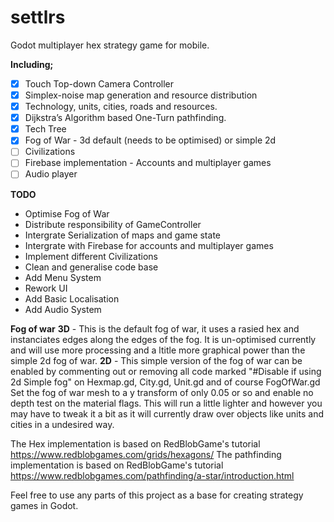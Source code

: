 # settlrs
Godot multiplayer hex strategy game for mobile.

**Including;**
- [x] Touch Top-down Camera Controller
- [x] Simplex-noise map generation and resource distribution
- [x] Technology, units, cities, roads and resources.
- [x] Dijkstra’s Algorithm based One-Turn pathfinding.
- [x] Tech Tree
- [x] Fog of War - 3d default (needs to be optimised) or simple 2d
- [ ] Civilizations
- [ ] Firebase implementation - Accounts and multiplayer games
- [ ] Audio player

**TODO**
* Optimise Fog of War
* Distribute responsibility of GameController
* Intergrate Serialization of maps and game state
* Intergrate with Firebase for accounts and multiplayer games
* Implement different Civilizations
* Clean and generalise code base
* Add Menu System
* Rework UI
* Add Basic Localisation
* Add Audio System


**Fog of war**
**3D** - This is the default fog of war, it uses a rasied hex and instanciates edges along the edges of the fog. It is un-optimised currently and will use more processing and a ltitle more graphical power than the simple 2d fog of war.
**2D** - This simple version of the fog of war can be enabled by commenting out or removing all code marked "#Disable if using 2d Simple fog" on Hexmap.gd, City.gd, Unit.gd and of course FogOfWar.gd
Set the fog of war mesh to a y transform of only 0.05 or so and enable no depth test on the material flags.
This will run a little lighter and however you may have to tweak it a bit as it will currently draw over objects like units and cities in a undesired way. 

The Hex implementation is based on RedBlobGame's tutorial https://www.redblobgames.com/grids/hexagons/
The pathfinding implementation is based on RedBlobGame's tutorial https://www.redblobgames.com/pathfinding/a-star/introduction.html

Feel free to use any parts of this project as a base for creating strategy games in Godot.
